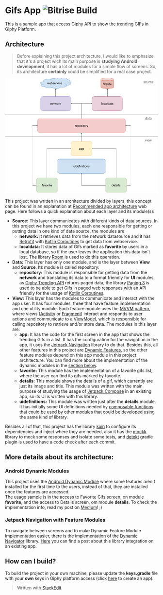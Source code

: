 
# Gifs App ![Bitrise Build](https://app.bitrise.io/app/720a32360a4f66ad/status.svg?token=bchGZrW6HRKshADR7NG9XA&branch=master)  
This is a sample app that access [Giphy API](https://developers.giphy.com/) to show the trending GIFs in Giphy Platform.  

## Architecture

> Before explaining this project architecture, I would like to emphasize that it's a project wich its main purpose is **studying Android development**, it has a lot of modules for a simple flow of screens. So, its architecture **certainly** could be simplified for a real case project.

![Architecture diagram for project](diagrams/gifs-app-diagram.png)

This project was written in an architecture divided by layers, this concept can be found in an explanation at [Recommended app architecture](https://developer.android.com/jetpack/guide#recommended-app-arch) web page. Here follows a quick explanation about each layer and its module(s):

 - **Source:** This layer communicates with different kinds of data sources. In this project we have two modules, each one responsible for getting or putting data in one kind of data source, the modules are:
    - **network:** It retrieves data from the network datasource and it has [Retrofit](https://square.github.io/retrofit/) with [Kotlin Coroutines](https://kotlinlang.org/docs/coroutines-overview.html) to get data from webservice.
    - **localdata:** It stores data of Gifs marked as **favorite** by users in a local database, so if the user leaves the application this data isn't lost. The library [Room](https://developer.android.com/training/data-storage/room) is used to do this operation.
 - **Data:** This layer has only one module, and is the layer between **View** and **Source**. Its module is called repository:
    - **repository:** This module is responsible for getting data from the **network** and translating its data to a format friendly for **UI** modules, as [Giphy Trending API](https://developers.giphy.com/docs/api/endpoint#trending) returns paged data, the library [Paging 3](https://developer.android.com/topic/libraries/architecture/paging/v3-overview) is used to be able to get Gifs in paged web responses with an API friendly for the usage of [Kotlin Coroutines](https://kotlinlang.org/docs/coroutines-overview.html).
- **View:** This layer has the modules to communicate and interact with the app user. It has four modules, three that have feature implementation and one utility module. Each feature module uses the [MVVM pattern](https://developer.android.com/jetpack/guide#build-ui), where views ([Activity](https://developer.android.com/guide/components/activities/intro-activities) or [Fragment](https://developer.android.com/guide/fragments)) interact and responds to user actions and communicate to a [ViewModel](https://developer.android.com/topic/libraries/architecture/viewmodel), which is responsible for calling repository to retrieve and/or store data. The modules in this layer are:
    - **app:** It has the code for the first screen in the app that shows the trending Gifs in a list. It has the configuration for the navigation in the app, it uses the [Jetpack Navigation](https://developer.android.com/guide/navigation) library to do that. Besides this, all other features in this project are [Dynamic Features](https://developer.android.com/guide/playcore/feature-delivery#customize_delivery), so the other feature modules depend on this app module in this project architecture. You can find more about the implementation of the dynamic modules in the [section below](#android-dynamic-modules).
    - **favorite:** This module has the implementation of a favorite gifs list, where the user can find its gifs marked by favorite.
    - **details:** This module shows the details of a gif, which currently are just its image and title. This module was written with the main purpose of studying the usage of [Jetpack Compose](https://developer.android.com/jetpack/compose) in an existing app, so its UI is written with this library.
    - **uidefinitions:** This module was written just after the **details** module. It has initially some UI definitions needed by [composable functions](https://developer.android.com/jetpack/compose/layout) that could be used by other modules that could be developed using the same kind of library. 
 
Besides all of that, this project has the library [koin](https://github.com/InsertKoinIO/koin) to configure its dependencies and inject where they are needed, also it has the [mockk](https://mockk.io/) library to mock some responses and isolate some tests, and [detekt](https://detekt.github.io/detekt/) gradle plugin is used to have a code check after each commit.
 
 ## More details about its architecture:
  
### Android Dynamic Modules  
This project uses the [Android Dynamic Module](https://developer.android.com/guide/app-bundle/dynamic-delivery) where some features aren't installed for the first time to the users, instead of that, they are installed once the features are accessed.  
The usage sample is in the access to Favorite Gifs screen, on module **favorite**,  and the access to Details screen, om module **details**.
To check the implementation info, read my post on [Medium](https://medium.com/@angelica.liv/utilizando-m%C3%B3dulos-din%C3%A2micos-no-seu-app-android-e04875765586)! ;)  
  
### Jetpack Navigation with Feature Modules
To navigate between screens and to make Dynamic Feature Module implementation easier, there is the implementation of the [Dynamic Navigator](https://developer.android.com/guide/navigation/navigation-dynamic) library. [Here](https://medium.com/android-dev-br/implementando-jetpack-navigation-component-com-m%C3%B3dulos-de-features-din%C3%A2micas-no-android-e604c13d235f) you can find a post about this library integration on an existing app.  
  
## How can I build?  
To build the project in your own machine, please update the **keys.gradle** file with your **own** keys in Giphy platform access (click [here](https://developers.giphy.com/dashboard/?create=true) to create an app).  
  
  
  
> Written with [StackEdit](https://stackedit.io/).
